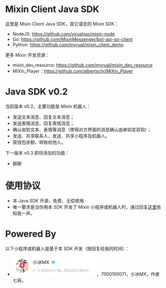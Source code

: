 # Mixin Client Java SDK

这里是 Mixin Client Java SDK，其它语言的 Mixin SDK：

- NodeJS: https://github.com/virushuo/mixin-node
- Go: https://github.com/MixinMessenger/bot-api-go-client
- Python: https://github.com/myrual/mixin_client_demo

更多 Mixin 开发资源：

- mixin_dev_resource: https://github.com/myrual/mixin_dev_resource
- MiXin_Player：https://github.com/albertschr/MiXin_Player

# Java SDK v0.2

当前版本 v0.2，主要功能是 Mixin 机器人：

- 发送文本消息、回复文本消息；
- 发送表情消息、回复表情消息；
- 确认收到文本、表情等消息（使得对方界面的消息确认由单钩变双钩）；
- 发送、共享联系人，发送、共享小程序及机器人。
- 获钱包余额、转账给他人。

下一版本 v0.3 即将添加的功能：

- 群聊

# 使用协议

- 本 Java SDK 开源、免费、无偿使用
- 唯一要求是当你用本 SDK 开发了 Mixin 小程序或机器人时，通过回复[这里](https://github.com/qige-one/mixin_java_sdk/issues/2)告知我一声。

# Powered By

以下小程序或机器人是基于本 SDK 开发（按回复给我的时间）：

- ![imgs/7000100071.png](imgs/7000100071.png)，7000100071，小冰MX，作者七哥。
